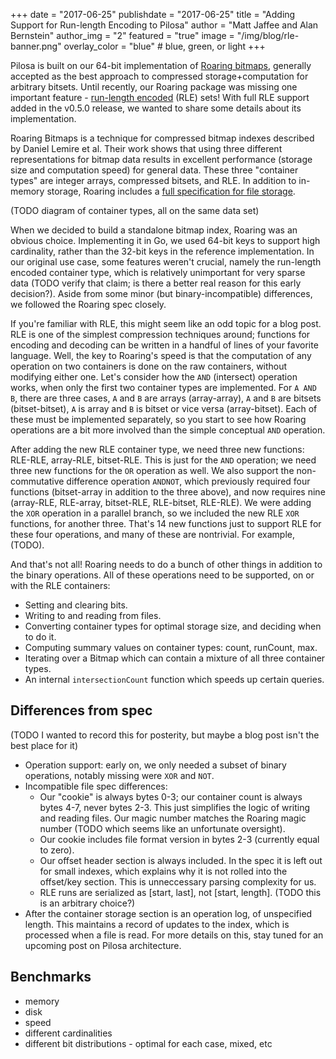 +++
date = "2017-06-25"
publishdate = "2017-06-25"
title = "Adding Support for Run-length Encoding to Pilosa"
author = "Matt Jaffee and Alan Bernstein"
author_img = "2"
featured = "true"
image = "/img/blog/rle-banner.png"
overlay_color = "blue" # blue, green, or light
+++

Pilosa is built on our 64-bit implementation of [Roaring bitmaps](http://roaringbitmap.org/), generally accepted as the best approach to compressed storage+computation for arbitrary bitsets. Until recently, our Roaring package was missing one important feature - [run-length encoded](https://en.wikipedia.org/wiki/Run-length_encoding) (RLE) sets! With full RLE support added in the v0.5.0 release, we wanted to share some details about its implementation.

<!--more-->

Roaring Bitmaps is a technique for compressed bitmap indexes described by Daniel Lemire et al. Their work shows that using three different representations for bitmap data results in excellent performance (storage size and computation speed) for general data. These three "container types" are integer arrays, compressed bitsets, and RLE. In addition to in-memory storage, Roaring includes a [full specification for file storage](https://github.com/RoaringBitmap/RoaringFormatSpec).

(TODO diagram of container types, all on the same data set)

When we decided to build a standalone bitmap index, Roaring was an obvious choice. Implementing it in Go, we used 64-bit keys to support high cardinality, rather than the 32-bit keys in the reference implementation. In our original use case, some features weren't crucial, namely the run-length encoded container type, which is relatively unimportant for very sparse data (TODO verify that claim; is there a better real reason for this early decision?). Aside from some minor (but binary-incompatible) differences, we followed the Roaring spec closely.

If you're familiar with RLE, this might seem like an odd topic for a blog post. RLE is one of the simplest compression techniques around; functions for encoding and decoding can be written in a handful of lines of your favorite language. Well, the key to Roaring's speed is that the computation of any operation on two containers is done on the raw containers, without modifying either one. Let's consider how the `AND` (intersect) operation works, when only the first two container types are implemented. For `A AND B`, there are three cases, `A` and `B` are arrays (array-array), `A` and `B` are bitsets (bitset-bitset), `A` is array and `B` is bitset or vice versa (array-bitset). Each of these must be implemented separately, so you start to see how Roaring operations are a bit more involved than the simple conceptual `AND` operation.

After adding the new RLE container type, we need three new functions: RLE-RLE, array-RLE, bitset-RLE. This is just for the `AND` operation; we need three new functions for the `OR` operation as well. We also support the non-commutative difference operation `ANDNOT`, which previously required four functions (bitset-array in addition to the three above), and now requires nine (array-RLE, RLE-array, bitset-RLE, RLE-bitset, RLE-RLE). We were adding the `XOR` operation in a parallel branch, so we included the new RLE `XOR` functions, for another three. That's 14 new functions just to support RLE for these four operations, and many of these are nontrivial. For example, (TODO).

And that's not all! Roaring needs to do a bunch of other things in addition to the binary operations. All of these operations need to be supported, on or with the RLE containers:

* Setting and clearing bits.
* Writing to and reading from files.
* Converting container types for optimal storage size, and deciding when to do it.
* Computing summary values on container types: count, runCount, max.
* Iterating over a Bitmap which can contain a mixture of all three container types.
* An internal `intersectionCount` function which speeds up certain queries.

## Differences from spec
(TODO I wanted to record this for posterity, but maybe a blog post isn't the best place for it)
* Operation support: early on, we only needed a subset of binary operations, notably missing were `XOR` and `NOT`.
* Incompatible file spec differences:
  * Our "cookie" is always bytes 0-3; our container count is always bytes 4-7, never bytes 2-3. This just simplifies the logic of writing and reading files. Our magic number matches the Roaring magic number (TODO which seems like an unfortunate oversight). 
  * Our cookie includes file format version in bytes 2-3 (currently equal to zero).
  * Our offset header section is always included. In the spec it is left out for small indexes, which explains why it is not rolled into the offset/key section. This is unneccessary parsing complexity for us.
  * RLE runs are serialized as [start, last], not [start, length]. (TODO this is an arbitrary choice?)
* After the container storage section is an operation log, of unspecified length. This maintains a record of updates to the index, which is processed when a file is read. For more details on this, stay tuned for an upcoming post on Pilosa architecture.

## Benchmarks
- memory
- disk
- speed
- different cardinalities
- different bit distributions - optimal for each case, mixed, etc

